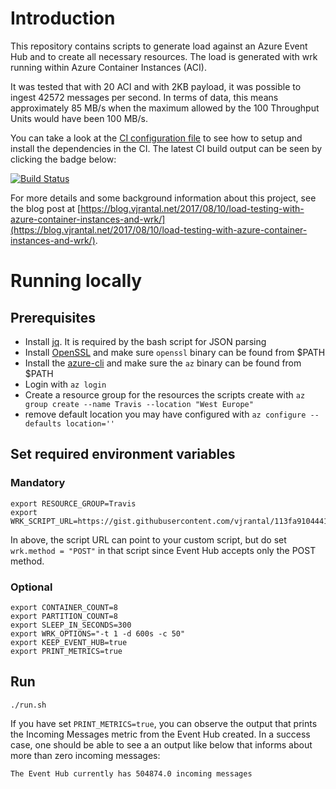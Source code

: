 # Introduction

This repository contains scripts to generate load against an Azure Event Hub and to create all necessary resources. The load is generated with wrk running within Azure Container Instances (ACI).

It was tested that with 20 ACI and with 2KB payload, it was possible to ingest 42572 messages per second. In terms of data, this means approximately 85 MB/s when the maximum allowed by the 100 Throughput Units would have been 100 MB/s.

You can take a look at the [CI configuration file](.travis.yml) to see how to setup and install the dependencies in the CI. The latest CI build output can be seen by clicking the badge below:

[![Build Status](https://travis-ci.org/vjrantal/event-hub-loader.svg?branch=master)](https://travis-ci.org/vjrantal/event-hub-loader)

For more details and some background information about this project, see the blog post at [https://blog.vjrantal.net/2017/08/10/load-testing-with-azure-container-instances-and-wrk/](https://blog.vjrantal.net/2017/08/10/load-testing-with-azure-container-instances-and-wrk/).

# Running locally

## Prerequisites

* Install [jq](https://stedolan.github.io/jq/download/). It is required by the bash script for JSON parsing
* Install [OpenSSL](https://www.openssl.org/source/) and make sure `openssl` binary can be found from $PATH
* Install the [azure-cli](https://github.com/Azure/azure-cli) and make sure the `az` binary can be found from $PATH
* Login with `az login`
* Create a resource group for the resources the scripts create with `az group create --name Travis --location "West Europe"`
* remove default location you may have configured with `az configure --defaults location=''`

## Set required environment variables

### Mandatory

```
export RESOURCE_GROUP=Travis
export WRK_SCRIPT_URL=https://gist.githubusercontent.com/vjrantal/113fa910444130d2d6431cdc84e6f80e/raw/0f67559a620647d6842c579b362a139a6b338cb1/script.lua
```

In above, the script URL can point to your custom script, but do set `wrk.method = "POST"` in that script since Event Hub accepts only the POST method.

### Optional

```
export CONTAINER_COUNT=8
export PARTITION_COUNT=8
export SLEEP_IN_SECONDS=300
export WRK_OPTIONS="-t 1 -d 600s -c 50"
export KEEP_EVENT_HUB=true
export PRINT_METRICS=true
```

## Run

```
./run.sh
```

If you have set `PRINT_METRICS=true`, you can observe the output that prints the Incoming Messages metric from the Event Hub created. In a success case, one should be able to see a an output like below that informs about more than zero incoming messages:

```
The Event Hub currently has 504874.0 incoming messages
```